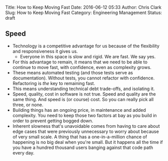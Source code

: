 Title: How to Keep Moving Fast
Date: 2016-06-12 05:33
Author: Chris Clark
Slug: How to Keep Moving Fast
Category: Engineering Management
Status: draft

## Speed
  - Technology is a competitive advantage for us because of the flexibility and responsiveness it gives us.
    - Everyone in this space is slow and rigid. We are fast. We say yes.
  - For this advantage to remain, it means that we need to be able to continue to move fast, with confidence, even as complexity grows.
  - These means automated testing (and those tests serve as documentation). Without tests, you cannot refactor with confidence. Refactoring is *the* key to remaining fast.
  - This means understanding technical debt trade-offs, and isolating it.
  - Speed, quality, cost in software is not true. Speed and quality are the same thing. And speed is (or course) cost. So you can really pick all three, or none.
  - Building things has an ongoing price, in maintenance and added complexity. You need to keep those two factors at bay as you build in order to prevent getting bogged down.
  - Inherent slowness that's unavoidable comes from having to care about edge cases that were previously unnecessary to worry about because of very small scale. A thing that has a one-in-a-million chance of happening is no big deal when you're small. But it happens all the time if you have a hundred thousand users banging against that code path every day.
